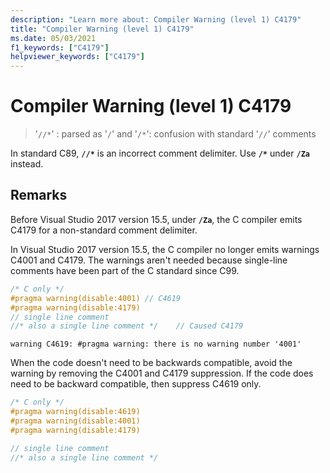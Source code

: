 ```yaml
---
description: "Learn more about: Compiler Warning (level 1) C4179"
title: "Compiler Warning (level 1) C4179"
ms.date: 05/03/2021
f1_keywords: ["C4179"]
helpviewer_keywords: ["C4179"]
---
```

# Compiler Warning (level 1) C4179

> '`//*`' : parsed as '`/`' and '`/*`': confusion with standard '`//`' comments

In standard C89, **`//*`** is an incorrect comment delimiter. Use **`/*`** under **`/Za`** instead.

## Remarks

Before Visual Studio 2017 version 15.5, under **`/Za`**, the C compiler emits C4179 for a non-standard comment delimiter.

In Visual Studio 2017 version 15.5, the C compiler no longer emits warnings C4001 and C4179. The warnings aren't needed because single-line comments have been part of the C standard since C99.

```C
/* C only */
#pragma warning(disable:4001) // C4619
#pragma warning(disable:4179)
// single line comment
//* also a single line comment */    // Caused C4179
```

```Output
warning C4619: #pragma warning: there is no warning number '4001'
```

When the code doesn't need to be backwards compatible, avoid the warning by removing the C4001 and C4179 suppression. If the code does need to be backward compatible, then suppress C4619 only.

```C
/* C only */
#pragma warning(disable:4619)
#pragma warning(disable:4001)
#pragma warning(disable:4179)

// single line comment
//* also a single line comment */
```
